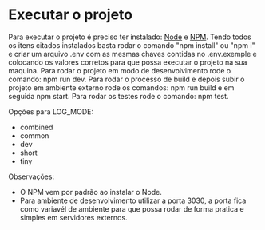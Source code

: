 # Executar o projeto
Para executar o projeto é preciso ter instalado: [Node](https://nodejs.org/en/download) e [NPM](npmjs.com).
Tendo todos os itens citados instalados basta rodar o comando "npm install" ou "npm i" e criar um arquivo .env com as mesmas chaves contidas no .env.exemple e colocando os valores corretos para que possa executar o projeto na sua maquina.
Para rodar o projeto em modo de desenvolvimento rode o comando: npm run dev.
Para rodar o processo de build e depois subir o projeto em ambiente externo rode os comandos: npm run build e em seguida npm start.
Para rodar os testes rode o comando: npm test.

Opções para LOG_MODE:
- combined
- common
- dev
- short
- tiny

Observações:
- O NPM vem por padrão ao instalar o Node.
- Para ambiente de desenvolvimento utilizar a porta 3030, a porta fica como variavél de ambiente para que possa rodar de forma pratica e simples em servidores externos.
